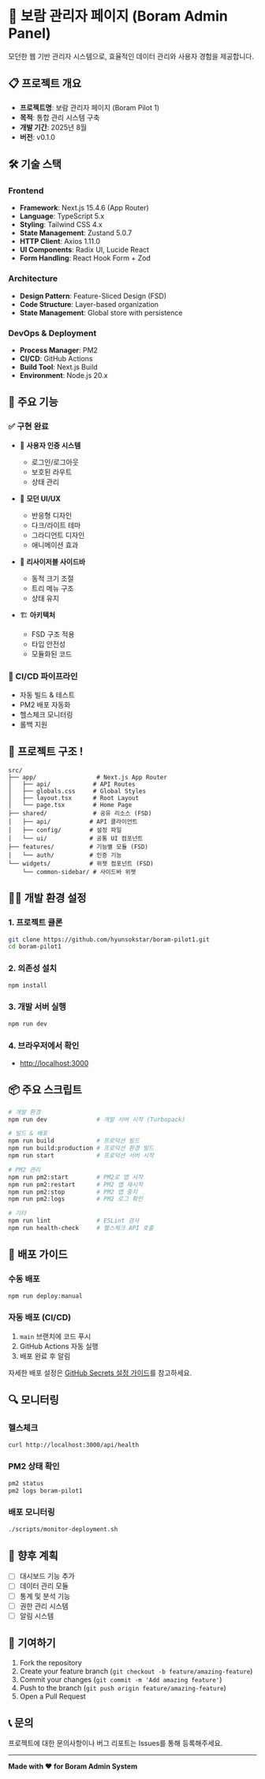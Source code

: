 # 🌟 보람 관리자 페이지 (Boram Admin Panel)

모던한 웹 기반 관리자 시스템으로, 효율적인 데이터 관리와 사용자 경험을 제공합니다.

## 📋 프로젝트 개요

- **프로젝트명**: 보람 관리자 페이지 (Boram Pilot 1)
- **목적**: 통합 관리 시스템 구축
- **개발 기간**: 2025년 8월
- **버전**: v0.1.0

## 🛠️ 기술 스택

### Frontend
- **Framework**: Next.js 15.4.6 (App Router)
- **Language**: TypeScript 5.x
- **Styling**: Tailwind CSS 4.x
- **State Management**: Zustand 5.0.7
- **HTTP Client**: Axios 1.11.0
- **UI Components**: Radix UI, Lucide React
- **Form Handling**: React Hook Form + Zod

### Architecture
- **Design Pattern**: Feature-Sliced Design (FSD)
- **Code Structure**: Layer-based organization
- **State Management**: Global store with persistence

### DevOps & Deployment
- **Process Manager**: PM2
- **CI/CD**: GitHub Actions
- **Build Tool**: Next.js Build
- **Environment**: Node.js 20.x

## 🚀 주요 기능

### ✅ 구현 완료
- 🔐 **사용자 인증 시스템**
  - 로그인/로그아웃
  - 보호된 라우트
  - 상태 관리

- 🎨 **모던 UI/UX**
  - 반응형 디자인
  - 다크/라이트 테마
  - 그라디언트 디자인
  - 애니메이션 효과

- 📱 **리사이저블 사이드바**
  - 동적 크기 조절
  - 트리 메뉴 구조
  - 상태 유지

- 🏗️ **아키텍처**
  - FSD 구조 적용
  - 타입 안전성
  - 모듈화된 코드

### 🔄 CI/CD 파이프라인
- 자동 빌드 & 테스트
- PM2 배포 자동화
- 헬스체크 모니터링
- 롤백 지원

## 📁 프로젝트 구조 !

```
src/
├── app/                 # Next.js App Router
│   ├── api/            # API Routes
│   ├── globals.css     # Global Styles
│   ├── layout.tsx      # Root Layout
│   └── page.tsx        # Home Page
├── shared/             # 공유 리소스 (FSD)
│   ├── api/           # API 클라이언트
│   ├── config/        # 설정 파일
│   └── ui/            # 공통 UI 컴포넌트
├── features/          # 기능별 모듈 (FSD)
│   └── auth/          # 인증 기능
└── widgets/           # 위젯 컴포넌트 (FSD)
    └── common-sidebar/ # 사이드바 위젯
```

## 🏃‍♂️ 개발 환경 설정

### 1. 프로젝트 클론
```bash
git clone https://github.com/hyunsokstar/boram-pilot1.git
cd boram-pilot1
```

### 2. 의존성 설치
```bash
npm install
```

### 3. 개발 서버 실행
```bash
npm run dev
```

### 4. 브라우저에서 확인
- [http://localhost:3000](http://localhost:3000)

## 📦 주요 스크립트

```bash
# 개발 환경
npm run dev              # 개발 서버 시작 (Turbopack)

# 빌드 & 배포
npm run build            # 프로덕션 빌드
npm run build:production # 프로덕션 환경 빌드
npm run start            # 프로덕션 서버 시작

# PM2 관리
npm run pm2:start        # PM2로 앱 시작
npm run pm2:restart      # PM2 앱 재시작
npm run pm2:stop         # PM2 앱 중지
npm run pm2:logs         # PM2 로그 확인

# 기타
npm run lint             # ESLint 검사
npm run health-check     # 헬스체크 API 호출
```

## 🚀 배포 가이드

### 수동 배포
```bash
npm run deploy:manual
```

### 자동 배포 (CI/CD)
1. `main` 브랜치에 코드 푸시
2. GitHub Actions 자동 실행
3. 배포 완료 후 알림

자세한 배포 설정은 [GitHub Secrets 설정 가이드](./docs/GITHUB-SECRETS-SETUP.md)를 참고하세요.

## 🔍 모니터링

### 헬스체크
```bash
curl http://localhost:3000/api/health
```

### PM2 상태 확인
```bash
pm2 status
pm2 logs boram-pilot1
```

### 배포 모니터링
```bash
./scripts/monitor-deployment.sh
```

## 🎯 향후 계획

- [ ] 대시보드 기능 추가
- [ ] 데이터 관리 모듈
- [ ] 통계 및 분석 기능
- [ ] 권한 관리 시스템
- [ ] 알림 시스템

## 🤝 기여하기

1. Fork the repository
2. Create your feature branch (`git checkout -b feature/amazing-feature`)
3. Commit your changes (`git commit -m 'Add amazing feature'`)
4. Push to the branch (`git push origin feature/amazing-feature`)
5. Open a Pull Request

## 📞 문의

프로젝트에 대한 문의사항이나 버그 리포트는 Issues를 통해 등록해주세요.

---

**Made with ❤️ for Boram Admin System**
